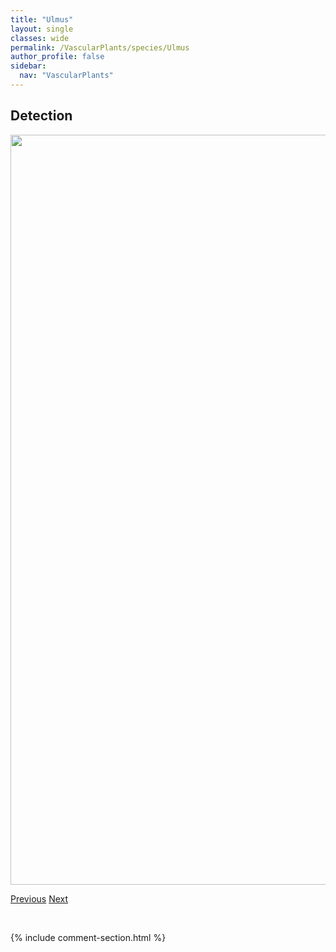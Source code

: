 ```yaml
---
title: "Ulmus"
layout: single
classes: wide
permalink: /VascularPlants/species/Ulmus
author_profile: false
sidebar:
  nav: "VascularPlants"
---
```


<h2>Detection</h2>

<a href="https://drive.google.com/uc?export=view&id=17w32qwIKCw4z40PcWpMbmK-b5pb05Z3C">
<img src="https://drive.google.com/uc?export=view&id=17w32qwIKCw4z40PcWpMbmK-b5pb05Z3C" height = "1200" width = "800">
</a>


<a href="/DevelopmentWebsite/VascularPlants/species/TyphaLatifolia" class="pagination--pager" title="Common Cattail">Previous</a> <a href="/DevelopmentWebsite/VascularPlants/species/UlmusAmericana" class="pagination--pager" title="Ulmus americana">Next</a>

<p>&nbsp;</p>

{% include comment-section.html %}
